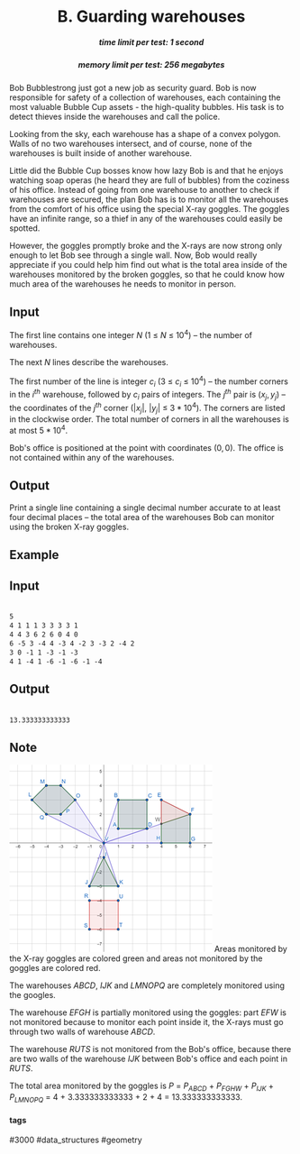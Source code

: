 <h1 style='text-align: center;'> B. Guarding warehouses</h1>

<h5 style='text-align: center;'>time limit per test: 1 second</h5>
<h5 style='text-align: center;'>memory limit per test: 256 megabytes</h5>

Bob Bubblestrong just got a new job as security guard. Bob is now responsible for safety of a collection of warehouses, each containing the most valuable Bubble Cup assets - the high-quality bubbles. His task is to detect thieves inside the warehouses and call the police.

Looking from the sky, each warehouse has a shape of a convex polygon. Walls of no two warehouses intersect, and of course, none of the warehouses is built inside of another warehouse.

Little did the Bubble Cup bosses know how lazy Bob is and that he enjoys watching soap operas (he heard they are full of bubbles) from the coziness of his office. Instead of going from one warehouse to another to check if warehouses are secured, the plan Bob has is to monitor all the warehouses from the comfort of his office using the special X-ray goggles. The goggles have an infinite range, so a thief in any of the warehouses could easily be spotted.

However, the goggles promptly broke and the X-rays are now strong only enough to let Bob see through a single wall. Now, Bob would really appreciate if you could help him find out what is the total area inside of the warehouses monitored by the broken goggles, so that he could know how much area of the warehouses he needs to monitor in person.

## Input

The first line contains one integer $N$ ($1$ $\leq$ $N$ $\leq$ $10^4$) – the number of warehouses.

The next $N$ lines describe the warehouses.

The first number of the line is integer $c_i$ ($3$ $\leq$ $c_i$ $\leq$ $10^4$) – the number corners in the $i^{th}$ warehouse, followed by $c_i$ pairs of integers. The $j^{th}$ pair is $(x_j, y_j)$ – the coordinates of the $j^{th}$ corner ($|x_j|$, $|y_j|$ $\leq$ $3 * 10^4$). The corners are listed in the clockwise order. The total number of corners in all the warehouses is at most $5 * 10^4$.

Bob's office is positioned at the point with coordinates $(0, 0)$. The office is not contained within any of the warehouses.

## Output

Print a single line containing a single decimal number accurate to at least four decimal places – the total area of the warehouses Bob can monitor using the broken X-ray goggles.

## Example

## Input


```

5
4 1 1 1 3 3 3 3 1
4 4 3 6 2 6 0 4 0
6 -5 3 -4 4 -3 4 -2 3 -3 2 -4 2
3 0 -1 1 -3 -1 -3
4 1 -4 1 -6 -1 -6 -1 -4

```
## Output


```

13.333333333333

```
## Note

 ![](images/e4eaf064e46dff00c8576749b9c8ec9cac56c545.png) Areas monitored by the X-ray goggles are colored green and areas not monitored by the goggles are colored red.

The warehouses $ABCD$, $IJK$ and $LMNOPQ$ are completely monitored using the googles.

The warehouse $EFGH$ is partially monitored using the goggles: part $EFW$ is not monitored because to monitor each point inside it, the X-rays must go through two walls of warehouse $ABCD$.

The warehouse $RUTS$ is not monitored from the Bob's office, because there are two walls of the warehouse $IJK$ between Bob's office and each point in $RUTS$.

The total area monitored by the goggles is $P$ = $P_{ABCD}$ + $P_{FGHW}$ + $P_{IJK}$ + $P_{LMNOPQ}$ = $4$ + $3.333333333333$ + $2$ + $4$ = $13.333333333333$.



#### tags 

#3000 #data_structures #geometry 